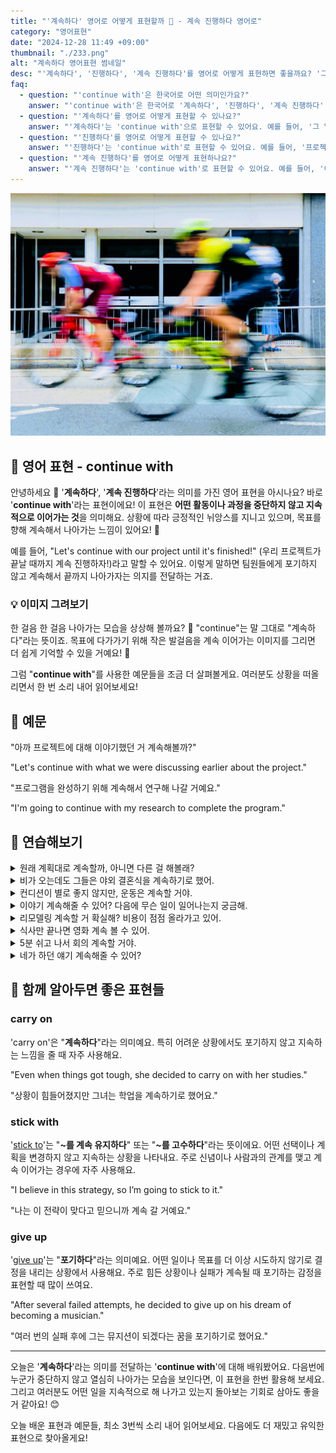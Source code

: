 ```yaml
---
title: "'계속하다' 영어로 어떻게 표현할까 🔄 - 계속 진행하다 영어로"
category: "영어표현"
date: "2024-12-28 11:49 +09:00"
thumbnail: "./233.png"
alt: "계속하다 영어표현 썸네일"
desc: "'계속하다', '진행하다', '계속 진행하다'를 영어로 어떻게 표현하면 좋을까요? '그 일을 계속해도 될까요?', '프로젝트를 계속 진행해도 괜찮아요?' 등을 영어로 표현하는 법을 배워봅시다. 다양한 예문을 통해서 연습하고 본인의 표현으로 만들어 보세요."
faq:
  - question: "'continue with'은 한국어로 어떤 의미인가요?"
    answer: "'continue with'은 한국어로 '계속하다', '진행하다', '계속 진행하다' 등으로 번역될 수 있어요. 어떤 일이나 활동을 멈추지 않고 이어서 진행할 때 사용해요."
  - question: "'계속하다'를 영어로 어떻게 표현할 수 있나요?"
    answer: "'계속하다'는 'continue with'으로 표현할 수 있어요. 예를 들어, '그 일을 계속해도 될까요?'는 'Can I continue with that work?'로 말할 수 있어요."
  - question: "'진행하다'를 영어로 어떻게 표현할 수 있나요?"
    answer: "'진행하다'는 'continue with'로 표현할 수 있어요. 예를 들어, '프로젝트를 진행해도 괜찮아요?'는 'Is it okay to continue with the project?'로 말할 수 있어요."
  - question: "'계속 진행하다'를 영어로 어떻게 표현하나요?"
    answer: "'계속 진행하다'는 'continue with'로 표현할 수 있어요. 예를 들어, '이제 계속 진행할게요'는 'I will continue with it now'로 표현할 수 있어요."
---
```


![싸이클 타는 두 남성](./233-1.jpg)

## 🌟 영어 표현 - continue with

안녕하세요 👋 '**계속하다**', '**계속 진행하다**'라는 의미를 가진 영어 표현을 아시나요? 바로 '**continue with**'라는 표현이에요! 이 표현은 **어떤 활동이나 과정을 중단하지 않고 지속적으로 이어가는 것**을 의미해요. 상황에 따라 긍정적인 뉘앙스를 지니고 있으며, 목표를 향해 계속해서 나아가는 느낌이 있어요! 🚀

예를 들어, "Let's continue with our project until it's finished!" (우리 프로젝트가 끝날 때까지 계속 진행하자!)라고 말할 수 있어요. 이렇게 말하면 팀원들에게 포기하지 않고 계속해서 끝까지 나아가자는 의지를 전달하는 거죠.

<script async src="https://pagead2.googlesyndication.com/pagead/js/adsbygoogle.js?client=ca-pub-1465612013356152"
     crossorigin="anonymous"></script>
<!-- engple-horizontal-ad -->

<ins class="adsbygoogle"
     style="display:block"
     data-ad-client="ca-pub-1465612013356152"
     data-ad-slot="2106896038"
     data-ad-format="auto"
     data-full-width-responsive="true"></ins>

<script>
     (adsbygoogle = window.adsbygoogle || []).push({});
</script>

### 💡 이미지 그려보기

한 걸음 한 걸음 나아가는 모습을 상상해 볼까요? 👣 "continue"는 말 그대로 "계속하다"라는 뜻이죠. 목표에 다가가기 위해 작은 발걸음을 계속 이어가는 이미지를 그리면 더 쉽게 기억할 수 있을 거예요! 🌟

그럼 "**continue with**"를 사용한 예문들을 조금 더 살펴볼게요. 여러분도 상황을 떠올리면서 한 번 소리 내어 읽어보세요!

## 📖 예문

"아까 프로젝트에 대해 이야기했던 거 계속해볼까?"

"Let's continue with what we were discussing earlier about the project."

"프로그램을 완성하기 위해 계속해서 연구해 나갈 거예요."

"I'm going to continue with my research to complete the program."

## 💬 연습해보기

<details>
<summary>원래 계획대로 계속할까, 아니면 다른 걸 해볼래?</summary>
<span>Should we continue with our original plan, or do you want to try something different?</span>
</details>

<details>
<summary>비가 오는데도 그들은 야외 결혼식을 계속하기로 했어.</summary>
<span>Despite the rain, they <a href="/blog/in-english/062.decide-to/">decided to</a> continue with the outdoor wedding.</span>
</details>

<details>
<summary>컨디션이 별로 좋지 않지만, 운동은 계속할 거야.</summary>
<span>I'm not feeling great, but I'll continue with my workout anyway.</span>
</details>

<details>
<summary>이야기 계속해줄 수 있어? 다음에 무슨 일이 일어나는지 궁금해.</summary>
<span>Can we continue with the story? I want to know what happens next.</span>
</details>

<details>
<summary>리모델링 계속할 거 확실해? 비용이 점점 올라가고 있어.</summary>
<span>Are you sure you want to continue with the renovation? It's getting expensive.</span>
</details>

<details>
<summary>식사만 끝나면 영화 계속 볼 수 있어.</summary>
<span>Once you're done eating, we can continue with the movie.</span>
</details>

<details>
<summary>5분 쉬고 나서 회의 계속할 거야.</summary>
<span>We'll continue with the meeting after a five-minute break.</span>
</details>

<details>
<summary>네가 하던 얘기 계속해줄 수 있어?</summary>
<span>Can you continue with what you were saying?</span>
</details>

## 🤝 함께 알아두면 좋은 표현들

### carry on

'carry on'은 "**계속하다**"라는 의미예요. 특히 어려운 상황에서도 포기하지 않고 지속하는 느낌을 줄 때 자주 사용해요.

"Even when things got tough, she decided to carry on with her studies."

"상황이 힘들어졌지만 그녀는 학업을 계속하기로 했어요."

### stick with

'[stick to](/blog/vocab-1/015.stick-to/)'는 "**~를 계속 유지하다**" 또는 "**~를 고수하다**"라는 뜻이에요. 어떤 선택이나 계획을 변경하지 않고 지속하는 상황을 나타내요. 주로 신념이나 사람과의 관계를 맺고 계속 이어가는 경우에 자주 사용해요.

"I believe in this strategy, so I’m going to stick to it."

"나는 이 전략이 맞다고 믿으니까 계속 갈 거예요."

### give up

'[give up](/blog/vocab-1/046.give-up/)'는 "**포기하다**"라는 의미예요. 어떤 일이나 목표를 더 이상 시도하지 않기로 결정을 내리는 상황에서 사용해요. 주로 힘든 상황이나 실패가 계속될 때 포기하는 감정을 표현할 때 많이 쓰여요.

"After several failed attempts, he decided to give up on his dream of becoming a musician."

"여러 번의 실패 후에 그는 뮤지션이 되겠다는 꿈을 포기하기로 했어요."

---

오늘은 '**계속하다**'라는 의미를 전달하는 '**continue with**'에 대해 배워봤어요. 다음번에 누군가 중단하지 않고 열심히 나아가는 모습을 보인다면, 이 표현을 한번 활용해 보세요. 그리고 여러분도 어떤 일을 지속적으로 해 나가고 있는지 돌아보는 기회로 삼아도 좋을거 같아요! 😊

오늘 배운 표현과 예문들, 최소 3번씩 소리 내어 읽어보세요. 다음에도 더 재밌고 유익한 표현으로 찾아올게요!
